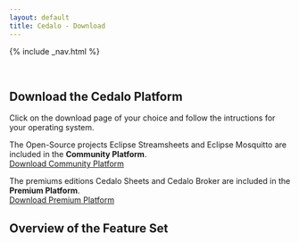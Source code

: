 ```yaml
---
layout: default
title: Cedalo - Download
---
```


<section id="banner" class="banner" role="banner">
<!-- leave unchanged from here  --> 
    {% include _nav.html %}      
    <div class="container-fluid">
        <div class="row flex-start" class="align-items: flex-start;">
            <div class="col-md-12">
                <div class="banner-spacer">
                    <p>&nbsp;</p>
                </div>
            </div>
<!-- until here for nav menus to work smoothly  -->
            <div class="col-md-10 col-md-offset-1 download">
                <h1 class="section-header">Download the Cedalo Platform</h1>
                 <p>Click on the download page of your choice and follow the intructions for your operating system.</p>
            </div>
            <div class="col-md-5 col-md-offset-1 text-center download-intro">
                <p>The Open-Source projects Eclipse Streamsheets and Eclipse Mosquitto are included in the <b>Community Platform</b>.<br />
                <a href="https://docs.cedalo.com/installation/community-edition.html" class="btn btn-large">Download Community Platform</a></p>
            </div>
            <div class="col-md-5 col-md-offset-1 text-center download-intro">
                <p>The premiums editions Cedalo Sheets and Cedalo Broker are included in the <b>Premium Platform</b>.<br />
                <a href="https://docs.cedalo.com/installation/premium-edition.html" class="btn btn-large">Download Premium Platform</a></p>
            </div> 
        </div>
    </div>
</section><!-- banner -->

<section id="feature-set" class="products section">
    <div class="container-fluid">
        <div class="row no-padding">
            <div class="col-lg-8 col-md-10 col-sm-12 col-xs-12 col-lg-offset-2 col-md-offset-1">  
                <div class="products-box text-center">
                    <h1>Overview of the Feature Set</h1>
                    <p>&nbsp;</p>
                    <p>&nbsp;</p>
                    <p>&nbsp;</p>
                    <p>&nbsp;</p>
                    <p>&nbsp;</p>
                    <p>&nbsp;</p>
                    <p>&nbsp;</p>
                    <p>&nbsp;</p>
                </div>
            </div>
        </div>
    </div>
</section>



